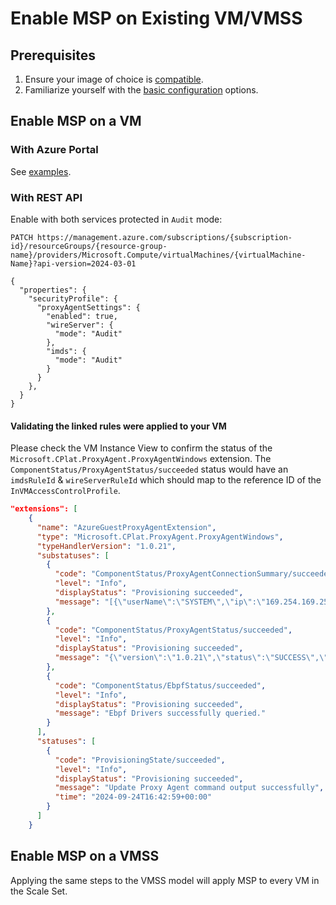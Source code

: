 # Enable MSP on Existing VM/VMSS

## Prerequisites

1. Ensure your image of choice is [compatible](./overview.md#compatibility).
1. Familiarize yourself with the [basic configuration](./configuration.md#configuration) options.

## Enable MSP on a VM

### With Azure Portal

See [examples](./other-examples/portal.md).

### With REST API

Enable with both services protected in `Audit` mode:

```http
PATCH https://management.azure.com/subscriptions/{subscription-id}/resourceGroups/{resource-group-name}/providers/Microsoft.Compute/virtualMachines/{virtualMachine-Name}?api-version=2024-03-01

{
  "properties": {
    "securityProfile": {
      "proxyAgentSettings": {
        "enabled": true,
        "wireServer": {
          "mode": "Audit"
        },
        "imds": {
          "mode": "Audit"
        }
      }
    },
  }
}
```

#### Validating the linked rules were applied to your VM

Please check the VM Instance View to confirm the status of the `Microsoft.CPlat.ProxyAgent.ProxyAgentWindows` extension.
The `ComponentStatus/ProxyAgentStatus/succeeded` status would have an `imdsRuleId` & `wireServerRuleId` which should map to the reference ID of the `InVMAccessControlProfile`.

```json
"extensions": [
    {
      "name": "AzureGuestProxyAgentExtension",
      "type": "Microsoft.CPlat.ProxyAgent.ProxyAgentWindows",
      "typeHandlerVersion": "1.0.21",
      "substatuses": [
        {
          "code": "ComponentStatus/ProxyAgentConnectionSummary/succeeded",
          "level": "Info",
          "displayStatus": "Provisioning succeeded",
          "message": "[{\"userName\":\"SYSTEM\",\"ip\":\"169.254.169.254\",\"port\":80,\"processCmdLine\":\"\\\"C:\\\\Packages\\\\Plugins\\\\Microsoft.Azure.Geneva.GenevaMonitoring\\\\2.45.0.4\\\\GenevaMonitoringExtension.exe\\\" collectLogs\",\"responseStatus\":\"200 OK\",\"count\":344,\"userGroups\":[],\"processFullPath\":\"C:\\\\Packages\\\\Plugins\\\\Microsoft.Azure.Geneva.GenevaMonitoring\\\\2.45.0.4\\\\GenevaMonitoringExtension.exe\"]"
        },
        {
          "code": "ComponentStatus/ProxyAgentStatus/succeeded",
          "level": "Info",
          "displayStatus": "Provisioning succeeded",
          "message": "{\"version\":\"1.0.21\",\"status\":\"SUCCESS\",\"monitorStatus\":{\"status\":\"RUNNING\",\"message\":\"proxy_agent_status thread started.\"},\"keyLatchStatus\":{\"status\":\"RUNNING\",\"message\":\"Found key details from local and ready to use. - 122\",\"states\":{\"imdsRuleId\":\"/SUBSCRIPTIONS/A53F7094-A16C-47AF-ABE4-B05C05D0D79A/RESOURCEGROUPS/HUIYARG-EASTUS2EUAP/PROVIDERS/MICROSOFT.COMPUTE/GALLERIES/GALLERYXX/INVMACCESSCONTROLPROFILES/WINDOWSIMDS/VERSIONS/1.3.0\",\"secureChannelState\":\"WireServer Audit -  IMDS Audit\",\"keyGuid\":\"7512289d-6e5c-449b-9cbf-06728c1c1e4a\",\"wireServerRuleId\":\"/SUBSCRIPTIONS/A53F7094-A16C-47AF-ABE4-B05C05D0D79A/RESOURCEGROUPS/HUIYARG-EASTUS2EUAP/PROVIDERS/MICROSOFT.COMPUTE/GALLERIES/GALLERYXX/INVMACCESSCONTROLPROFILES/WINDOWSWIRESERVER/VERSIONS/1.2.0\"}},\"ebpfProgramStatus\":{\"status\":\"RUNNING\",\"message\":\"Started Redirector with eBPF maps - 79\"},\"proxyListenerStatus\":{\"status\":\"RUNNING\",\"message\":\"Started proxy listener 127.0.0.1:3080, ready to accept request - 9\"},\"telemetryLoggerStatus\":{\"status\":\"RUNNING\",\"message\":\"Telemetry event logger thread started.\"},\"proxyConnectionsCount\":259356}"
        },
        {
          "code": "ComponentStatus/EbpfStatus/succeeded",
          "level": "Info",
          "displayStatus": "Provisioning succeeded",
          "message": "Ebpf Drivers successfully queried."
        }
      ],
      "statuses": [
        {
          "code": "ProvisioningState/succeeded",
          "level": "Info",
          "displayStatus": "Provisioning succeeded",
          "message": "Update Proxy Agent command output successfully",
          "time": "2024-09-24T16:42:59+00:00"
        }
      ]
    }
```

## Enable MSP on a VMSS

Applying the same steps to the VMSS model will apply MSP to every VM in the Scale Set.
